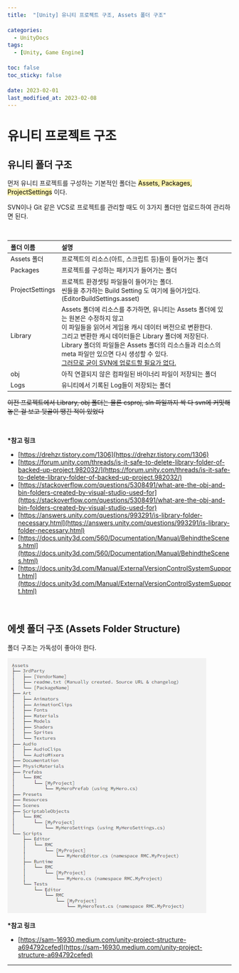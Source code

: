 ```yaml
---
title:  "[Unity] 유니티 프로젝트 구조, Assets 폴더 구조"

categories:
  - UnityDocs
tags:
  - [Unity, Game Engine]

toc: false
toc_sticky: false
 
date: 2023-02-01
last_modified_at: 2023-02-08
---
```


# 유니티 프로젝트 구조  
## 유니티 폴더 구조

<p>
먼저 유니티 프로젝트를 구성하는 기본적인 폴더는 <mark style='background-color: #fff5b1'>Assets, Packages, ProjectSettings</mark> 이다.
  
SVN이나 Git 같은 VCS로 프로젝트를 관리할 때도 이 3가지 폴더만 업로드하여 관리하면 된다.
</p>
<br>

  
|폴더 이름|설명|
|:----|:---------------|
|Assets 폴더|프로젝트의 리소스(아트, 스크립트 등)들이 들어가는 폴더|
|Packages|프로젝트를 구성하는 패키지가 들어가는 폴더|
|ProjectSettings|프로젝트 환경셋팅 파일들이 들어가는 폴더.<br>씬들을 추가하는 Build Setting 도 여기에 들어가있다. (EditorBuildSettings.asset)|
|Library|Assets 폴더에 리소스를 추가하면, 유니티는 Assets 폴더에 있는 원본은 수정하지 않고 <br> 이 파일들을 읽어서 게임용 캐시 데이터 버전으로 변환한다. <br> 그리고 변환한 캐시 데이터들은 Library 폴더에 저장된다. <br> Library 폴더의 파일들은 Assets 폴더의 리소스들과 리소스의 meta 파일만 있으면 다시 생성할 수 있다. <br> <u>그러므로 굳이 SVN에 업로드할 필요가 없다.</u>|
|obj|아직 연결되지 않은 컴파일된 바이너리 파일이 저장되는 폴더|
|Logs|유니티에서 기록된 Log들이 저장되는 폴더|
  
~~이전 프로젝트에서 Library, obj 폴더는 물론 csproj, sln 파일까지 싹 다 svn에 커밋해놓은 걸 보고 뒷골이 땡긴 적이 있었다~~  
  

<br>
  
<b>*참고 링크</b>  
  

- [https://drehzr.tistory.com/1306](https://drehzr.tistory.com/1306)  
- [https://forum.unity.com/threads/is-it-safe-to-delete-library-folder-of-backed-up-project.982032/](https://forum.unity.com/threads/is-it-safe-to-delete-library-folder-of-backed-up-project.982032/)  
- [https://stackoverflow.com/questions/5308491/what-are-the-obj-and-bin-folders-created-by-visual-studio-used-for](https://stackoverflow.com/questions/5308491/what-are-the-obj-and-bin-folders-created-by-visual-studio-used-for)  
- [https://answers.unity.com/questions/993291/is-library-folder-necessary.html](https://answers.unity.com/questions/993291/is-library-folder-necessary.html)  
- [https://docs.unity3d.com/560/Documentation/Manual/BehindtheScenes.html](https://docs.unity3d.com/560/Documentation/Manual/BehindtheScenes.html)  
- [https://docs.unity3d.com/Manual/ExternalVersionControlSystemSupport.html](https://docs.unity3d.com/Manual/ExternalVersionControlSystemSupport.html)  

  
<br>

## 에셋 폴더 구조 (Assets Folder Structure)

폴더 구조는 가독성이 좋아야 한다.
  
![AssetsStructure](/assets/img/posts/assetsfolderstructure.png)  
  
  
<b>*참고 링크</b>  
- [https://sam-16930.medium.com/unity-project-structure-a694792cefed](https://sam-16930.medium.com/unity-project-structure-a694792cefed)  

***